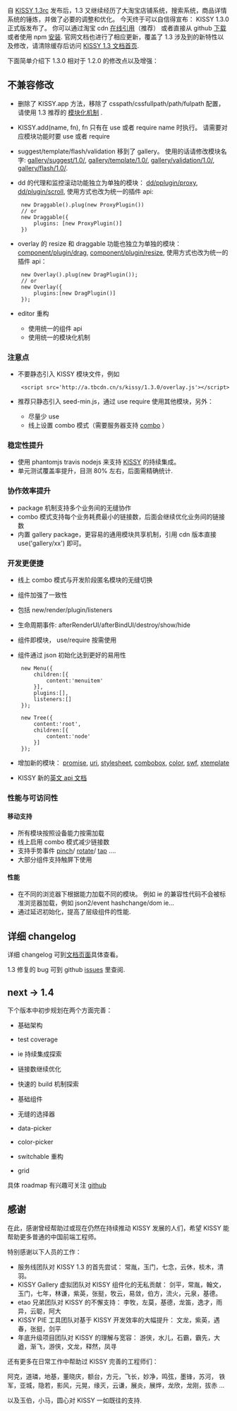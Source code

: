 自 [KISSY 1.3rc](http://ued.taobao.com/blog/2012/06/kissy-1-3-rc-released/) 发布后，1.3 又继续经历了大淘宝店铺系统，搜索系统，商品详情系统的锤炼，并做了必要的调整和优化。
今天终于可以自信得宣布： KISSY 1.3.0 正式版发布了。
你可以通过淘宝 cdn [在线引用](http://a.tbcdn.cn/s/kissy/1.3.0/seed-min.js)（推荐）
或者直接从 github [下载](https://github.com/kissyteam/kissy/archive/1.3.0.zip)
或者使用 npm [安装](https://npmjs.org/package/kissy).
官网文档也进行了相应更新，覆盖了 1.3 涉及到的新特性以及修改，请清除缓存后访问 [KISSY 1.3 文档首页](http://docs.kissyui.com).

下面简单介绍下 1.3.0 相对于 1.2.0 的修改点以及增强：


## 不兼容修改

 - 删除了 KISSY.app 方法，移除了 csspath/cssfullpath/path/fulpath 配置，
    请使用 1.3 推荐的 [模块化机制](http://docs.kissyui.com/docs/html/api/seed/loader/) .

 - KISSY.add(name, fn), fn 只有在 use 或者 require name 时执行。
    请需要对应模块功能时要 use 或者 require

 - suggest/template/flash/validation 移到了 gallery。 使用的话请修改模块名字:
    [gallery/suggest/1.0/](http://docs.kissyui.com/kissy-gallery/gallery/suggest/),
    [gallery/template/1.0/](http://docs.kissyui.com/kissy-gallery/gallery/template/),
    [gallery/validation/1.0/](http://docs.kissyui.com/kissy-gallery/gallery/validation/),
    [gallery/flash/1.0/](http://docs.kissyui.com/kissy-gallery/gallery/flash/).

 - dd 的代理和监控滚动功能独立为单独的模块：
    [dd/pplugin/proxy](http://docs.kissyui.com/docs/html/api/component/dd/plugin/proxy.html),
    [dd/plugin/scroll](http://docs.kissyui.com/docs/html/api/component/dd/plugin/scroll.html),
    使用方式也改为统一的插件 api:

        new Draggable().plug(new ProxyPlugin())
        // or
        new Draggable({
            plugins: [new ProxyPlugin()]
        })

 - overlay 的 resize 和 draggable 功能也独立为单独的模块：
    [component/plugin/drag](http://docs.kissyui.com/docs/html/api/component/component/plugin/drag.html),
    [component/plugin/resize](http://docs.kissyui.com/docs/html/api/component/component/plugin/resize.html),
    使用方式也改为统一的插件 api：

        new Overlay().plug(new DragPlugin());
        // or
        new Overlay({
            plugins:[new DragPlugin()]
        });

- editor 重构
    - 使用统一的组件 api
    - 使用统一的模块化机制

### 注意点

 - 不要静态引入 KISSY 模块文件，例如

        <script src='http://a.tbcdn.cn/s/kissy/1.3.0/overlay.js'></script>

 - 推荐只静态引入 seed-min.js，通过 use require 使用其他模块，另外：
    - 尽量少 use
    - 线上设置 combo 模式（需要服务器支持 [combo](https://github.com/perusio/nginx-http-concat) ）

### 稳定性提升

 - 使用 phantomjs travis nodejs 来支持 [KISSY](https://travis-ci.org/kissyteam/kissy) 的持续集成。
 - 单元测试覆盖率提升，目测 80% 左右，后面需精确统计.


### 协作效率提升

 - package 机制支持多个业务间的无缝协作
 - combo 模式支持每个业务耗费最小的链接数，后面会继续优化业务间的链接数
 - 内置 gallery package，更容易的通用模块共享机制，引用 cdn 版本直接 use('gallery/xx') 即可。

### 开发更便捷

 - 线上 combo 模式与开发阶段匿名模块的无缝切换
 - 组件加强了一致性
  - 包括 new/render/plugin/listeners
  - 生命周期事件: afterRenderUI/afterBindUI/destroy/show/hide
  - 组件即模块， use/require 按需使用
 - 组件通过 json 初始化达到更好的易用性

        new Menu({
            children:[{
                content:'menuitem'
            }],
            plugins:[],
            listeners:[]
        });

        new Tree({
            content:'root',
            children:[{
                content:'node'
            }]
        });

 - 增加新的模块：
    [promise](http://docs.kissyui.com/docs/html/api/component/promise/index.html),
    [uri](http://docs.kissyui.com/docs/html/api/component/uri),
    [stylesheet](http://docs.kissyui.com/docs/html/api/component/stylesheet),
    [combobox](http://docs.kissyui.com/docs/html/api/component/combobox),
    [color](http://docs.kissyui.com/docs/html/api/component/color),
    [swf](http://docs.kissyui.com/docs/html/api/component/swf),
    [xtemplate](http://docs.kissyui.com/docs/html/api/component/xtemplate)
 - KISSY 新的[英文 api 文档](http://docs.kissyui.com/1.3/api/)

### 性能与可访问性

#### 移动支持
 - 所有模块按照设备能力按需加载
 - 线上启用 combo 模式减少链接数
 - 支持手势事件 [pinch](http://docs.kissyui.com/docs/html/api/core/event/pinch.html)/
   [rotate](http://docs.kissyui.com/docs/html/api/core/event/rotate.html)/
   [tap](http://docs.kissyui.com/docs/html/api/core/event/tap.html) ....
 - 大部分组件支持触屏下使用

#### 性能
 - 在不同的浏览器下根据能力加载不同的模块。
    例如 ie 的兼容性代码不会被标准浏览器加载，例如 json2/event hashchange/dom ie...
 - 通过延迟初始化，提高了层级组件的性能.

## 详细 changelog

详细 changelog 可到[文档页面](http://docs.kissyui.com/docs/html/tutorials/changelog/1.3.html)具体查看。

1.3 修复的 bug 可到 github [issues](https://github.com/kissyteam/kissy/issues?milestone=1&page=1&state=closed) 里查阅.


## next -> 1.4

下个版本中初步规划在两个方面完善：

 - 基础架构
  - test coverage
  - ie 持续集成探索
  - 链接数继续优化
  - 快速的 build 机制探索

 - 基础组件
  - 无缝的选择器
  - data-picker
  - color-picker
  - switchable 重构
  - grid

具体 roadmap 有兴趣可关注 [github](https://github.com/kissyteam/kissy/issues?milestone=2&page=1&state=open)

## 感谢

在此，感谢曾经帮助过或现在仍然在持续推动 KISSY 发展的人们，希望 KISSY 能帮助更多普通的中国前端工程师。

特别感谢以下人员的工作：

 - 服务线团队对 KISSY 1.3 的首先尝试：
    常胤，玉门，七念，云休，棪木，清羽。
 - KISSY Gallery 虚拟团队对 KISSY 组件化的无私贡献：
    剑平，常胤，翰文，玉门，七年，林谦，紫英，张挺，牧云，易敛，伯方，流火，元泉，基德。
 - etao 兄弟团队对 KISSY 的不懈支持：
    李牧，左莫，基德，龙笛，逸才，雨异，云聪，阿大
 - KISSY PIE 工具团队对基于 KISSY 开发效率的大幅提升：
    文龙，紫英，遇春，张挺，剑平
 - 年底升级项目团队对 KISSY 的理解与宽容：
    游侠，水儿，石霸，霸先，大遒，渐飞，游侠，文龙，释然，凤寻

还有更多在日常工作中帮助过 KISSY 完善的工程师们：

阿克，道璘，地基，董晓庆，额台，方元，飞长，妙净，鸣弦，墨锋，苏河，
铁军，亚城，隐若，影风，元晃，缘灭，云谦，展炎，展烨，龙欣，龙刚，拔赤 …

以及玉伯，小马，圆心对 KISSY 一如既往的支持.